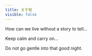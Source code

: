 ```yaml
---
title: 关于我
visible: false
---
```


How can we live without a story to tell...

Keep calm and carry on...

Do not go gentle into that good night.